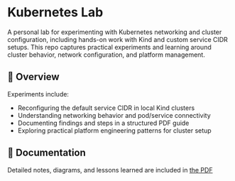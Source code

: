 # Kubernetes Lab

A personal lab for experimenting with Kubernetes networking and cluster configuration, including hands-on work with Kind and custom service CIDR setups. This repo captures practical experiments and learning around cluster behavior, network configuration, and platform management.

## 📘 Overview

Experiments include:
- Reconfiguring the default service CIDR in local Kind clusters
- Understanding networking behavior and pod/service connectivity
- Documenting findings and steps in a structured PDF guide
- Exploring practical platform engineering patterns for cluster setup

## 📄 Documentation

Detailed notes, diagrams, and lessons learned are included in [the PDF](Kubernetes_Default_Service_CIDR_Reconfiguration_in_Local_Kind_Cluster.pdf)
